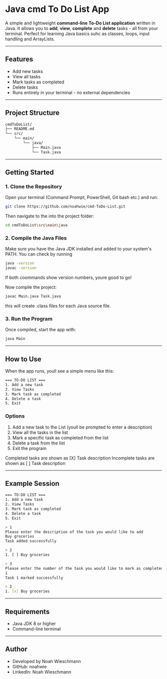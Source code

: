# Java cmd To Do List App

A simple and lightweight **command-line To-Do List application** written in Java.
It allows you to **add**, **view**, **complete** and **delete** tasks - all from your terminal.
Perfect for learning Java basics suhc as classes, loops, input handling and ArrayLists.

---

## Features

- Add new tasks
- View all tasks
- Mark tasks as completed
- Delete tasks
- Runs entirely in your terminal - no external dependencies

---

## Project Structure 

```bash
cmdToDoList/
├── README.md
└── src/
    └── main/
        └── java/
            ├── Main.java
            └── Task.java
```
--- 

## Getting Started 

### 1. Clone the Repository

Open your terminal (Command Prompt, PowerShell, Git bash etc.) and run:

```bash
git clone https://github.com/noahwie/cmd-ToDo-List.git
```

Then navigate to the into the project folder: 

```bash
cd cmdToDoList\src\main\java
```

### 2. Compile the Java Files

Make sure you have the Java JDK installed and added to your system's PATH.
You can check by running 

```bash
java -version
javac -version
```

If both coommands show version numbers, youre good to go!

Now compile the project:

```bash
javac Main.java Task.java
```

this will create .class files for each Java source file. 

### 3. Run the Program 

Once compiled, start the app with: 

```bash
java Main
```

---

## How to Use

When the app runs, youll see a simple menu like this:

```bash
=== TO-DO LIST ===
1. Add a new task
2. View Tasks
3. Mark task as completed
4. Delete a task
5. Exit
```

### Options 

1. Add a new task to the List (youll be prompted to enter a description)
2. View all the tasks in the list
3. Mark a specific task as completed from the list
4. Delete a task from the list
5. Exit the program

Completed tasks are shown as [X] Task description
Incomplete tasks are shown as [ ] Task description

---

## Example Session

```bash
=== TO-DO LIST ===
1. Add a new task
2. View Tasks
3. Mark task as completed
4. Delete a task
5. Exit

> 1
Please enter the description of the task you would like to add
Buy groceries
Task added successfully

> 2
1. [ ] Buy groceries

> 3
Please enter the number of the task you would like to mark as completed
1
Task 1 marked successfully

> 2
1. [x] Buy groceries
```

--- 

## Requirements 

- Java JDK 8 or higher
- Command-line terminal

---

## Author 

- Developed by Noah Wieschmann 
- GitHub: noahwie 
- LinkedIn: Noah Wieschmann 
